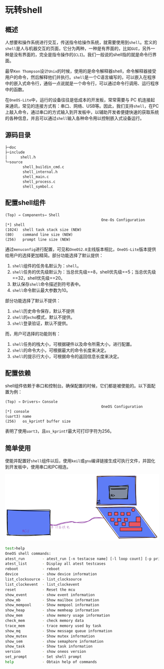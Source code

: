 # 玩转shell

## 概述

人想要和操作系统进行交互，传送指令给操作系统，就需要使用到`shell`。宏义的`shell`是人与机器交互的页面，它分为两种，一种是有界面的，比如`GUI`，另外一种是没有界面的，完全是指令操作的(`CLI`)。我们一般说的shell指的就是命令行界面。

最早`Ken Thompson`设计`Unix`的时候，使用的是命令解释器shell，命令解释器接受用户的命令，然后解释他们并执行。`shell`是一个C语言编写的，可以嵌入在程序中的嵌入式命令行，通俗一点说就是一个命令行，可以通过命令行调用、运行程序中的函数。

在`OneOS-Lite`中，运行的设备往往是低成本的开发板，常常需要与 PC 机连接起来通讯，常见的连接方式有：串口、网络、USB等。因此，我们支持`shell`，在PC上敲入命令，通过串口的方式输入到开发板中，以辅助开发者便捷快速的获取系统的各种信息，并且可以通过`shell`输入各种命令用以控制嵌入式设备运行。

## 源码目录

```
├─doc
├─include
│      shell.h
└─source
        shell_buildin_cmd.c
        shell_internal.h
        shell_main.c
        shell_process.c
        shell_symbol.c
```

## 配置shell组件

```
(Top) → Components→ Shell
                                            One-Os Configuration
[*] shell
(1024)  shell task stack size (NEW)
(80)    command line size (NEW)
(256)   prompt line size (NEW)
```

通过`menuconfig`进行配置，可见和`OneOS2.0`主线版本相比，`OneOS-Lite`版本提供给用户的选择更加精简。部分功能选择了默认提供：

1. `shell`组件的任务名默认为：`shell`。
2. `shell`任务的优先级默认为：当总优先级==8，shell优先级==5；当总优先级==32，shell优先级==20。
3. 默认保存`shell`命令描述到符号表中。
4. `shell`命令默认最大参数为10。

部分功能选择了默认不提供：

1. `shell`历史命令保存，默认不提供
2. `shell`的`echo`模式，默认不提供。
3. `shell`登录验证，默认不提供。

而，用户可选择的功能则有：

1. `shell`任务的栈大小，可根据硬件以及命令所需大小，进行配置。
2. `shell`的命令大小，可根据最大的命令长度来决定。
3. `shell`的提示行大小，可根据命令的返回信息长度来决定。

## 配置依赖

shell组件依赖于串口和控制台。确保配置的时候，它们都是被使能的。以下面配置为例：

```
(Top) → Drivers→ Console
                                            OneOS Configuration
[*] console
(uart3) name
(256)   os_kprintf buffer size
```

表明了使用`uart3`，且`os_kprintf`最大可打印字符为256。

## 简单使用

使能并配置好`shell`组件以后，使用`keil`或`gnu`编译链接生成可执行文件，并固化到开发板中，使用串口和PC相连。

![](images/shell连接.png)

```bash
test>help
OneOS shell commands:
atest_run        - atest_run [-n testacse name] [-l loop count] [-p priority level] [-t] [-s] [-h]
atest_list       - Display all atest testcases
reboot           - reboot
device           - show device information
list_clocksource - list_clocksource
list_clockevent  - list_clockevent
reset            - Reset the mcu
show_event       - show event information
show_mb          - Show mailbox information
show_mempool     - Show mempool information
show_heap        - show memheap information
show_mem         - show memory usage information
check_mem        - check memory data
trace_mem        - trace memory used by task
show_mq          - Show message queue information
show_mutex       - Show mutex information
show_sem         - show semaphore information
show_task        - Show task information
version          - show oneos version
set_prompt       - Set shell prompt
help             - Obtain help of commands
```



